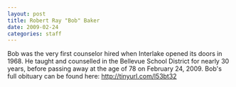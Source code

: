 ```yaml
---
layout: post
title: Robert Ray "Bob" Baker
date: 2009-02-24
categories: staff
---
```

Bob was the very first counselor hired when Interlake opened its doors in 1968. He taught and counselled in the Bellevue School District for nearly 30 years, before passing away at the age of 78 on February 24, 2009. Bob's full obituary can be found here: http://tinyurl.com/l53bt32

